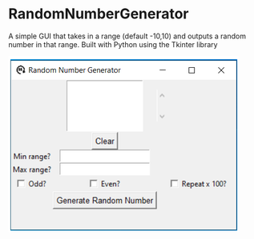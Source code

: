 ﻿# RandomNumberGenerator
A simple GUI that takes in a range (default -10,10) and outputs a random number in that range.
Built with Python using the Tkinter library

![](Program.png)
